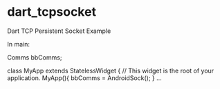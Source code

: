 # dart_tcpsocket
Dart TCP Persistent Socket Example 


In main:

Comms bbComms; 

class MyApp extends StatelessWidget {
  // This widget is the root of your application.
  MyApp(){
    bbComms = AndroidSock();
  }
  ...
